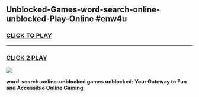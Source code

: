 
## Unblocked-Games-word-search-online-unblocked-Play-Online #enw4u
<h3>
<a href="https://news.freeplayer.one?title=word-search-online-unblocked&ref=3">CLICK TO PLAY</a></h3>
<hr>

<h3>
<a href="https://news.freeplayer.one?title=word-search-online-unblocked&ref=3">CLICK 2 PLAY</a>
  
</h3>

<a href="https://news.freeplayer.one?title=word-search-online-unblocked&ref=3"><img src="https://clearcache.store/games.png"></a>


**word-search-online-unblocked games unblocked: Your Gateway to Fun and Accessible Online Gaming**
